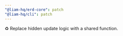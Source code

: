 ```yaml
---
"@liam-hq/erd-core": patch
"@liam-hq/cli": patch
---
```


♻️ Replace hidden update logic with a shared function.
